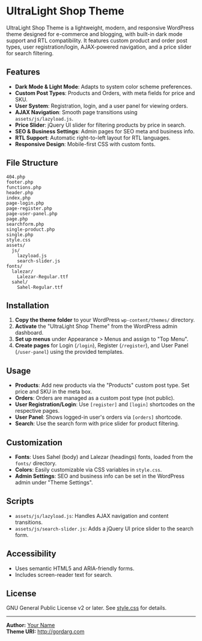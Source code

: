 # UltraLight Shop Theme

UltraLight Shop Theme is a lightweight, modern, and responsive WordPress theme designed for e-commerce and blogging, with built-in dark mode support and RTL compatibility. It features custom product and order post types, user registration/login, AJAX-powered navigation, and a price slider for search filtering.

## Features

- **Dark Mode & Light Mode**: Adapts to system color scheme preferences.
- **Custom Post Types**: Products and Orders, with meta fields for price and SKU.
- **User System**: Registration, login, and a user panel for viewing orders.
- **AJAX Navigation**: Smooth page transitions using `assets/js/lazyload.js`.
- **Price Slider**: jQuery UI slider for filtering products by price in search.
- **SEO & Business Settings**: Admin pages for SEO meta and business info.
- **RTL Support**: Automatic right-to-left layout for RTL languages.
- **Responsive Design**: Mobile-first CSS with custom fonts.

## File Structure

```
404.php
footer.php
functions.php
header.php
index.php
page-login.php
page-register.php
page-user-panel.php
page.php
searchform.php
single-product.php
single.php
style.css
assets/
  js/
    lazyload.js
    search-slider.js
fonts/
  lalezar/
    Lalezar-Regular.ttf
  sahel/
    Sahel-Regular.ttf
```

## Installation

1. **Copy the theme folder** to your WordPress `wp-content/themes/` directory.
2. **Activate** the "UltraLight Shop Theme" from the WordPress admin dashboard.
3. **Set up menus** under Appearance > Menus and assign to "Top Menu".
4. **Create pages** for Login (`/login`), Register (`/register`), and User Panel (`/user-panel`) using the provided templates.

## Usage

- **Products**: Add new products via the "Products" custom post type. Set price and SKU in the meta box.
- **Orders**: Orders are managed as a custom post type (not public).
- **User Registration/Login**: Use `[register]` and `[login]` shortcodes on the respective pages.
- **User Panel**: Shows logged-in user's orders via `[orders]` shortcode.
- **Search**: Use the search form with price slider for product filtering.

## Customization

- **Fonts**: Uses Sahel (body) and Lalezar (headings) fonts, loaded from the `fonts/` directory.
- **Colors**: Easily customizable via CSS variables in `style.css`.
- **Admin Settings**: SEO and business info can be set in the WordPress admin under "Theme Settings".

## Scripts

- `assets/js/lazyload.js`: Handles AJAX navigation and content transitions.
- `assets/js/search-slider.js`: Adds a jQuery UI price slider to the search form.

## Accessibility

- Uses semantic HTML5 and ARIA-friendly forms.
- Includes screen-reader text for search.

## License

GNU General Public License v2 or later. See [style.css](style.css) for details.

---

**Author:** [Your Name](http://gordarg.com/en/author/tayyebi)  
**Theme URI:** http://gordarg.com
